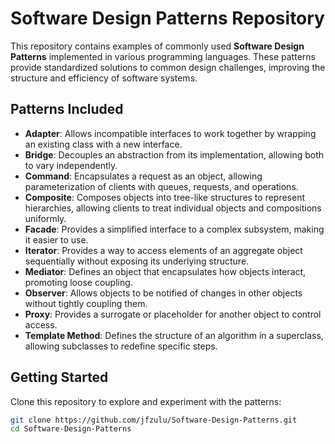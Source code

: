 # Software Design Patterns Repository

This repository contains examples of commonly used **Software Design Patterns** implemented in various programming languages. These patterns provide standardized solutions to common design challenges, improving the structure and efficiency of software systems.

## Patterns Included

- **Adapter**: Allows incompatible interfaces to work together by wrapping an existing class with a new interface.
- **Bridge**: Decouples an abstraction from its implementation, allowing both to vary independently.
- **Command**: Encapsulates a request as an object, allowing parameterization of clients with queues, requests, and operations.
- **Composite**: Composes objects into tree-like structures to represent hierarchies, allowing clients to treat individual objects and compositions uniformly.
- **Facade**: Provides a simplified interface to a complex subsystem, making it easier to use.
- **Iterator**: Provides a way to access elements of an aggregate object sequentially without exposing its underlying structure.
- **Mediator**: Defines an object that encapsulates how objects interact, promoting loose coupling.
- **Observer**: Allows objects to be notified of changes in other objects without tightly coupling them.
- **Proxy**: Provides a surrogate or placeholder for another object to control access.
- **Template Method**: Defines the structure of an algorithm in a superclass, allowing subclasses to redefine specific steps.

## Getting Started

Clone this repository to explore and experiment with the patterns:

```bash
git clone https://github.com/jfzulu/Software-Design-Patterns.git
cd Software-Design-Patterns
